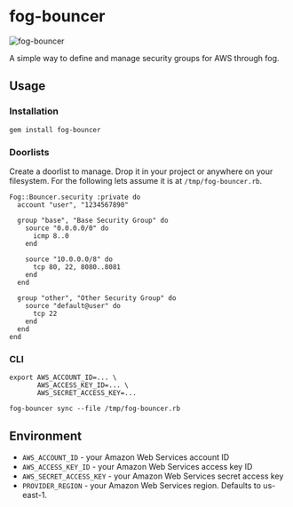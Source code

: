 # fog-bouncer

![fog-bouncer](https://github.com/dylanegan/fog-bouncer/raw/master/bouncer.jpg)

A simple way to define and manage security groups for AWS through fog.

## Usage

### Installation

```
gem install fog-bouncer
```

### Doorlists

Create a doorlist to manage. Drop it in your project or anywhere on your filesystem. For the following lets assume it is at `/tmp/fog-bouncer.rb`.

```
Fog::Bouncer.security :private do
  account "user", "1234567890"

  group "base", "Base Security Group" do
    source "0.0.0.0/0" do
      icmp 8..0
    end

    source "10.0.0.0/8" do
      tcp 80, 22, 8080..8081
    end
  end

  group "other", "Other Security Group" do
    source "default@user" do
      tcp 22
    end
  end
end
```

### CLI

```
export AWS_ACCOUNT_ID=... \
       AWS_ACCESS_KEY_ID=... \
       AWS_SECRET_ACCESS_KEY=...

fog-bouncer sync --file /tmp/fog-bouncer.rb
```

## Environment

* `AWS_ACCOUNT_ID` - your Amazon Web Services account ID
* `AWS_ACCESS_KEY_ID` - your Amazon Web Services access key ID
* `AWS_SECRET_ACCESS_KEY` - your Amazon Web Services secret access key
* `PROVIDER_REGION` - your Amazon Web Services region. Defaults to us-east-1.
